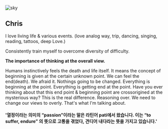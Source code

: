 ![sky](https://user-images.githubusercontent.com/63998542/224912295-3a74ec1a-f1f6-4c4b-b295-8282180141e8.jpg)

## Chris

I love living life & various events. 
(love analog way, trip, dancing, singing, reading, tattoos, deep Love.)

Consistently train myself to overcome diversity of difficulty.

**The importance of thinking at the overall view.** 

Humans instinctively feels the death and life itself. It means the concept of beginning is given at the certain unknown point.
We can feel the end(death). We afraid it. Nothings going to be changed. Everything is beginning at the point. Everything is getting end at the point. Have you ever thinking about that this end point & beginning point are crossorigined at the mysterious way? This is the real difference. Reasoning over. We need to change our views to overly. That's what I'm talking about. 

#### '열정이라는 의미의 “passion”이라는 말은 라틴어 pati에서 왔습니다. 이는 **“to suffer, endure”** 의 뜻으로 고통을 겪었다, 견디어 내다라는 뜻을 가지고 있습니다.'
